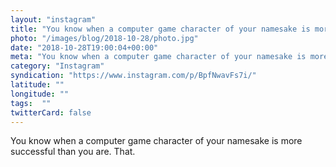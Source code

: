 ```yaml
---
layout: "instagram"
title: "You know when a computer game character of your namesake is more successful than you are. That."
photo: "/images/blog/2018-10-28/photo.jpg"
date: "2018-10-28T19:00:04+00:00"
meta: "You know when a computer game character of your namesake is more successful than you are. That."
category: "Instagram"
syndication: "https://www.instagram.com/p/BpfNwavFs7i/"
latitude: ""
longitude: ""
tags:  ""
twitterCard: false
---
```

You know when a computer game character of your namesake is more successful than you are. That.

